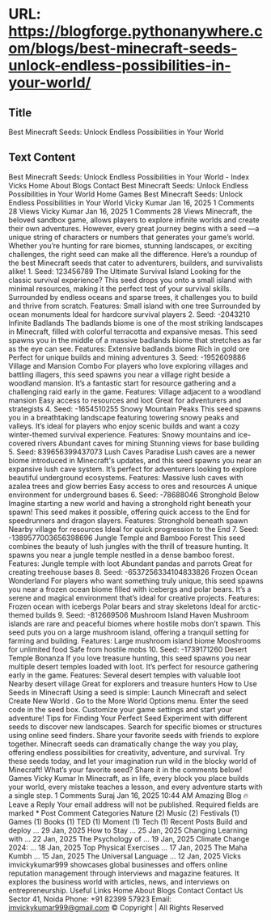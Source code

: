 # URL: https://blogforge.pythonanywhere.com/blogs/best-minecraft-seeds-unlock-endless-possibilities-in-your-world/

## Title

Best Minecraft Seeds: Unlock Endless Possibilities in Your World

## Text Content

Best Minecraft Seeds: Unlock Endless Possibilities in Your World - Index Vicks Home About Blogs Contact Best Minecraft Seeds: Unlock Endless Possibilities in Your World Home Games Best Minecraft Seeds: Unlock Endless Possibilities in Your World Vicky Kumar Jan 16, 2025 1 Comments 28 Views Vicky Kumar Jan 16, 2025 1 Comments 28 Views Minecraft, the beloved sandbox game, allows players to explore infinite worlds and create their own adventures. However, every great journey begins with a seed —a unique string of characters or numbers that generates your game’s world. Whether you’re hunting for rare biomes, stunning landscapes, or exciting challenges, the right seed can make all the difference. Here’s a roundup of the best Minecraft seeds that cater to adventurers, builders, and survivalists alike! 1. Seed: 123456789 The Ultimate Survival Island Looking for the classic survival experience? This seed drops you onto a small island with minimal resources, making it the perfect test of your survival skills. Surrounded by endless oceans and sparse trees, it challenges you to build and thrive from scratch. Features: Small island with one tree Surrounded by ocean monuments Ideal for hardcore survival players 2. Seed: -2043210 Infinite Badlands The badlands biome is one of the most striking landscapes in Minecraft, filled with colorful terracotta and expansive mesas. This seed spawns you in the middle of a massive badlands biome that stretches as far as the eye can see. Features: Extensive badlands biome Rich in gold ore Perfect for unique builds and mining adventures 3. Seed: -1952609886 Village and Mansion Combo For players who love exploring villages and battling illagers, this seed spawns you near a village right beside a woodland mansion. It’s a fantastic start for resource gathering and a challenging raid early in the game. Features: Village adjacent to a woodland mansion Easy access to resources and loot Great for adventurers and strategists 4. Seed: -1654510255 Snowy Mountain Peaks This seed spawns you in a breathtaking landscape featuring towering snowy peaks and valleys. It’s ideal for players who enjoy scenic builds and want a cozy winter-themed survival experience. Features: Snowy mountains and ice-covered rivers Abundant caves for mining Stunning views for base building 5. Seed: 839656399437073 Lush Caves Paradise Lush caves are a newer biome introduced in Minecraft's updates, and this seed spawns you near an expansive lush cave system. It’s perfect for adventurers looking to explore beautiful underground ecosystems. Features: Massive lush caves with azalea trees and glow berries Easy access to ores and resources A unique environment for underground bases 6. Seed: -78688046 Stronghold Below Imagine starting a new world and having a stronghold right beneath your spawn! This seed makes it possible, offering quick access to the End for speedrunners and dragon slayers. Features: Stronghold beneath spawn Nearby village for resources Ideal for quick progression to the End 7. Seed: -1389577003656398696 Jungle Temple and Bamboo Forest This seed combines the beauty of lush jungles with the thrill of treasure hunting. It spawns you near a jungle temple nestled in a dense bamboo forest. Features: Jungle temple with loot Abundant pandas and parrots Great for creating treehouse bases 8. Seed: -6537256334104833826 Frozen Ocean Wonderland For players who want something truly unique, this seed spawns you near a frozen ocean biome filled with icebergs and polar bears. It’s a serene and magical environment that’s ideal for creative projects. Features: Frozen ocean with icebergs Polar bears and stray skeletons Ideal for arctic-themed builds 9. Seed: -812669506 Mushroom Island Haven Mushroom islands are rare and peaceful biomes where hostile mobs don’t spawn. This seed puts you on a large mushroom island, offering a tranquil setting for farming and building. Features: Large mushroom island biome Mooshrooms for unlimited food Safe from hostile mobs 10. Seed: -1739171260 Desert Temple Bonanza If you love treasure hunting, this seed spawns you near multiple desert temples loaded with loot. It’s perfect for resource gathering early in the game. Features: Several desert temples with valuable loot Nearby desert village Great for explorers and treasure hunters How to Use Seeds in Minecraft Using a seed is simple: Launch Minecraft and select Create New World . Go to the More World Options menu. Enter the seed code in the seed box. Customize your game settings and start your adventure! Tips for Finding Your Perfect Seed Experiment with different seeds to discover new landscapes. Search for specific biomes or structures using online seed finders. Share your favorite seeds with friends to explore together. Minecraft seeds can dramatically change the way you play, offering endless possibilities for creativity, adventure, and survival. Try these seeds today, and let your imagination run wild in the blocky world of Minecraft! What’s your favorite seed? Share it in the comments below! Games Vicky Kumar In Minecraft, as in life, every block you place builds your world, every mistake teaches a lesson, and every adventure starts with a single step. 1 Comments Suraj Jan 16, 2025 10:44 AM Amazing Blog 🔥 Leave a Reply Your email address will not be published. Required fields are marked * Post Comment Categories Nature (2) Music (2) Festivals (1) Games (1) Books (1) TED (1) Moment (1) Tech (1) Recent Posts Build and deploy … 29 Jan, 2025 How to Stay … 25 Jan, 2025 Changing Learning with … 22 Jan, 2025 The Psychology of … 19 Jan, 2025 Climate Change 2024: … 18 Jan, 2025 Top Physical Exercises … 17 Jan, 2025 The Maha Kumbh … 15 Jan, 2025 The Universal Language … 12 Jan, 2025 Vicks imvickykumar999 showcases global businesses and offers online reputation management through interviews and magazine features. It explores the business world with articles, news, and interviews on entrepreneurship. Useful Links Home About Blogs Contact Contact Us Sector 41, Noida Phone: +91 82399 57923 Email: imvickykumar999@gmail.com © Copyright | All Rights Reserved
